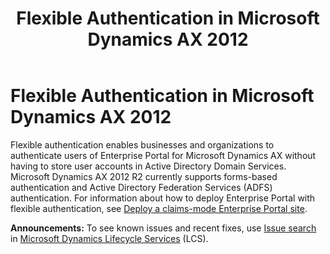 ﻿---
title: Flexible Authentication in Microsoft Dynamics AX 2012
TOCTitle: Flexible Authentication in Microsoft Dynamics AX 2012
ms:assetid: 9f8cb631-7b89-45c6-bb07-81202f8f37b5
ms:mtpsurl: https://technet.microsoft.com/en-us/library/JJ860379(v=AX.60)
ms:contentKeyID: 50470851
ms.date: 02/19/2014
mtps_version: v=AX.60
---

# Flexible Authentication in Microsoft Dynamics AX 2012 


Flexible authentication enables businesses and organizations to authenticate users of Enterprise Portal for Microsoft Dynamics AX without having to store user accounts in Active Directory Domain Services. Microsoft Dynamics AX 2012 R2 currently supports forms-based authentication and Active Directory Federation Services (ADFS) authentication. For information about how to deploy Enterprise Portal with flexible authentication, see [Deploy a claims-mode Enterprise Portal site](deploy-a-claims-mode-enterprise-portal-site.md).

  
**Announcements:** To see known issues and recent fixes, use [Issue search](http://go.microsoft.com/fwlink/?linkid=389258) in [Microsoft Dynamics Lifecycle Services](http://go.microsoft.com/fwlink/?linkid=306505) (LCS).

